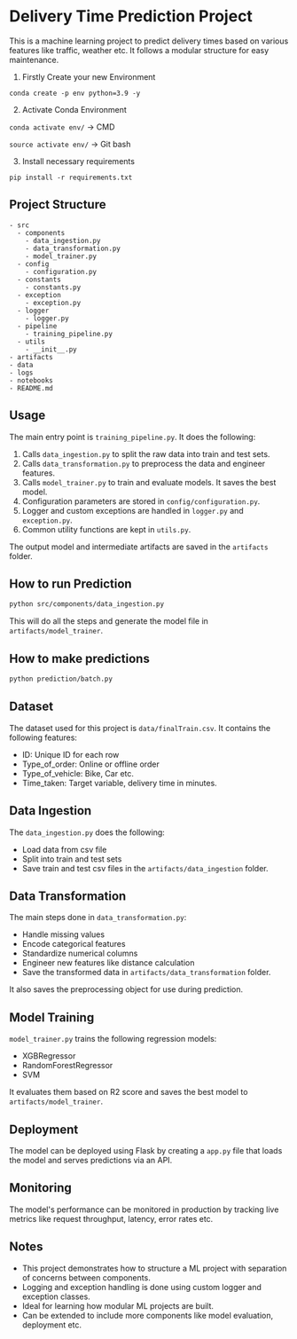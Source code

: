 # Delivery Time Prediction Project

This is a machine learning project to predict delivery times based on various features like traffic, weather etc. It follows a modular structure for easy maintenance.

1. Firstly Create your new Environment

```conda create -p env python=3.9 -y```

2. Activate Conda Environment

```conda activate env/``` -> CMD

```source activate env/``` -> Git bash

3. Install necessary requirements

```pip install -r requirements.txt```



## Project Structure

```
- src
  - components
    - data_ingestion.py
    - data_transformation.py 
    - model_trainer.py
  - config
    - configuration.py
  - constants
    - constants.py
  - exception
    - exception.py
  - logger
    - logger.py
  - pipeline
    - training_pipeline.py
  - utils
    - __init__.py
- artifacts
- data
- logs
- notebooks
- README.md
```

## Usage

The main entry point is `training_pipeline.py`. It does the following:

1. Calls `data_ingestion.py` to split the raw data into train and test sets.
2. Calls `data_transformation.py` to preprocess the data and engineer features.
3. Calls `model_trainer.py` to train and evaluate models. It saves the best model.
4. Configuration parameters are stored in `config/configuration.py`.
5. Logger and custom exceptions are handled in `logger.py` and `exception.py`. 
6. Common utility functions are kept in `utils.py`.

The output model and intermediate artifacts are saved in the `artifacts` folder.

## How to run Prediction

```bash
python src/components/data_ingestion.py
```

This will do all the steps and generate the model file in `artifacts/model_trainer`.

## How to make predictions

```bash
python prediction/batch.py
```

## Dataset

The dataset used for this project is `data/finalTrain.csv`. It contains the following features:

- ID: Unique ID for each row
- Type_of_order: Online or offline order
- Type_of_vehicle: Bike, Car etc.
- Time_taken: Target variable, delivery time in minutes.

## Data Ingestion

The `data_ingestion.py` does the following:

- Load data from csv file
- Split into train and test sets
- Save train and test csv files in the `artifacts/data_ingestion` folder.

## Data Transformation 

The main steps done in `data_transformation.py`:

- Handle missing values
- Encode categorical features
- Standardize numerical columns
- Engineer new features like distance calculation
- Save the transformed data in `artifacts/data_transformation` folder.

It also saves the preprocessing object for use during prediction.

## Model Training

`model_trainer.py` trains the following regression models:

- XGBRegressor
- RandomForestRegressor
- SVM

It evaluates them based on R2 score and saves the best model to `artifacts/model_trainer`.

## Deployment 

The model can be deployed using Flask by creating a `app.py` file that loads the model and serves predictions via an API.

## Monitoring

The model's performance can be monitored in production by tracking live metrics like request throughput, latency, error rates etc.

## Notes

- This project demonstrates how to structure a ML project with separation of concerns between components.
- Logging and exception handling is done using custom logger and exception classes.
- Ideal for learning how modular ML projects are built.
- Can be extended to include more components like model evaluation, deployment etc.
